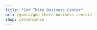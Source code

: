 ```yaml
---
title: "God There Business Center"
url: /ganta/god-there-business-center/
shop: convenience
---
```

